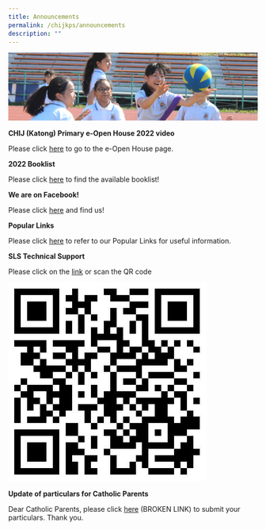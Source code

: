 ```yaml
---
title: Announcements
permalink: /chijkps/announcements
description: ""
---
```

![](/images/subpage.jpg)

**CHIJ (Katong) Primary e-Open House 2022 video**

Please click [here](https://staging.dv22qe1j6nsk1.amplifyapp.com/useful-links/e-open-house) to go to the e-Open House page.  

**2022 Booklist**

  

Please click [here](https://staging.dv22qe1j6nsk1.amplifyapp.com/our-ij-partners/parents-portal/letters-n-notifications) to find the available booklist!

  

  

**We are on Facebook!**

  

Please click [here](https://www.facebook.com/CHIJ-Katong-Primary-102734441797461/?ti=as) and find us!

  

  

**Popular Links**

  

Please click [here](https://staging.dv22qe1j6nsk1.amplifyapp.com/our-ij-partners/popular-links) to refer to our Popular Links for useful information.

  

  

**SLS Technical Support**

  

Please click on the [link](https://form.gov.sg/#!/5ff1c39f404a380012f84102) or scan the QR code

  

![](/images/qrcode_sls.jpeg)

  

  

**Update of particulars for Catholic Parents**

  

Dear Catholic Parents, please click [here](https://tinyurl.com/catholicpp) (BROKEN LINK) to submit your particulars. Thank you.